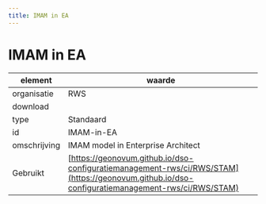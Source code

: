 ```yaml
---
title: IMAM in EA
---
```


# IMAM in EA

|element|waarde|
|-----|------|
| organisatie  |RWS|
| download  | [](<>)|
| type  |Standaard|
| id  |IMAM-in-EA|
| omschrijving  |IMAM model in Enterprise Architect|
| Gebruikt|[https://geonovum.github.io/dso-configuratiemanagement-rws/ci/RWS/STAM](https://geonovum.github.io/dso-configuratiemanagement-rws/ci/RWS/STAM)|

